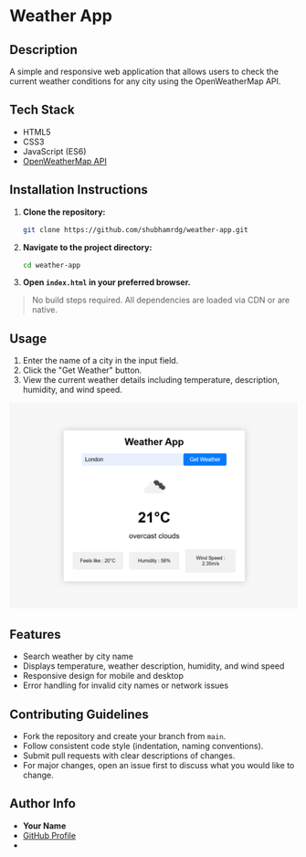 # Weather App

## Description
A simple and responsive web application that allows users to check the current weather conditions for any city using the OpenWeatherMap API.

## Tech Stack
- HTML5
- CSS3
- JavaScript (ES6)
- [OpenWeatherMap API](https://openweathermap.org/api)

## Installation Instructions

1. **Clone the repository:**
    ```bash
    git clone https://github.com/shubhamrdg/weather-app.git
    ```
2. **Navigate to the project directory:**
    ```bash
    cd weather-app
    ```
3. **Open `index.html` in your preferred browser.**

> No build steps required. All dependencies are loaded via CDN or are native.

## Usage

1. Enter the name of a city in the input field.
2. Click the "Get Weather" button.
3. View the current weather details including temperature, description, humidity, and wind speed.

![Weather App Screenshot](screenshot.png) <!-- Add a screenshot if available -->

## Features

- Search weather by city name
- Displays temperature, weather description, humidity, and wind speed
- Responsive design for mobile and desktop
- Error handling for invalid city names or network issues

## Contributing Guidelines

- Fork the repository and create your branch from `main`.
- Follow consistent code style (indentation, naming conventions).
- Submit pull requests with clear descriptions of changes.
- For major changes, open an issue first to discuss what you would like to change.

## Author Info

- **Your Name**  
- [GitHub Profile](https://github.com/shubhamrdg)
-  
